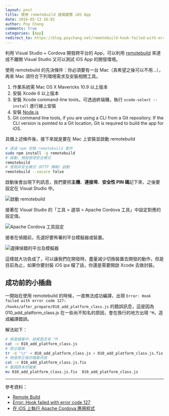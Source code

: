 ```yaml
---
layout: post
title: 使用 remotebuild 遠端建置 iOS App
date: 2016-05-13 16:02
author: Poy Chang
comments: true
categories: [App]
redirect_to: https://blog.poychang.net/remotebuild-hook-failed-with-error-code-127/
---
```

利用 Visual Studio + Cordova 開發跨平台的 App，可以利用 [remotebuild](http://taco.tools/docs/remote-build.html) 來達成不離開 Visual Studio 又可以測試 iOS App 的開發環境。

使用 remotebuild 的先決條件：你必須要有一台 Mac（真希望之後可以不用...），再來 Mac 須符合下列環境需求及安裝相關工具。

1. 作業系統需 Mac OS X Mavericks 10.9 以上版本
2. 安裝 Xcode 6 以上版本
3. 安裝 Xcode command-line tools，可透過終端機，執行 `xcode-select --install` 進行線上安裝
4. 安裝 [Node.js](https://nodejs.org/en/)
5. Git command line tools, if you are using a CLI from a Git repository. If the CLI version is pointed to a Git location, Git is required to build the app for iOS.

具備上述條件後，接下來就是要在 Mac 上安裝並啟動 remotebuild

```bash
# 透過 npm 安裝 remotebuild 套件
sudo npm install -g remotebuild
# 啟動，預設使用安全模式
remotebuild
# 使用非安全模式（HTTP 傳輸）啟動
remotebuild --secure false
```

啟動後會出現下列訊息，我們要把**主機**、**連接埠**、**安全性 PIN 碼**記下來，之後要設定在 Visual Studio 中。

![啟動 remotebuild](http://i.imgur.com/dHjCuAD.jpg)

接著在 Visual Studio 的「工具 > 選項 > Apache Cordova 工具」中設定對應的設定值。

![Apache Cordova 工具設定](http://i.imgur.com/ltw4wXG.png)

接者在偵錯前，先選好要佈署的平台模擬器或裝置。

![選擇偵錯的平台及模擬器](http://i.imgur.com/I3Qx5LO.png)

這樣就大功告成了，可以讓我們在開發時，盡量減少切換裝置去開發的動作，但是目前為止，如果你要封裝 iOS ipa 檔了話，你還是需要開啟 Xcode 去做封裝。

## 成功前的小插曲

一開始在使用 remotebuild 的時候，一直無法成功編譯，出現 `Error: Hook failed with error code 127: /hooks/after_prepare/010_add_platform_class.js` 的錯誤訊息，這是因為 010_add_platform_class.js 在一些尚不知名的原因，會在換行的地方出現 `^M`，造成編譯錯誤。

解法如下：

```bash
# 檢查檔案中，結尾是否有 ^M 
cat -v 010_add_platform_class.js
# 修正檔案
tr -d '\r' < 010_add_platform_class.js > 010_add_platform_class.js.fix
# 檢查修正後的檔案內容
cat -v 010_add_platform_class.js.fix
# 蓋調原本的檔案
mv 010_add_platform_class.js.fix  010_add_platform_class.js
```

----------

參考資料：

* [Remote Build](http://taco.tools/docs/remote-build.html)
* [Error: Hook failed with error code 127](https://forum.ionicframework.com/t/error-hook-failed-with-error-code-127/12236)
* [在 iOS 上執行 Apache Cordova 應用程式](https://msdn.microsoft.com/zh-tw/library/dn757056.aspx)